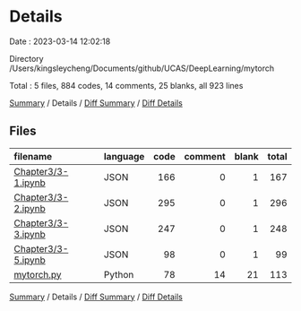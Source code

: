 # Details

Date : 2023-03-14 12:02:18

Directory /Users/kingsleycheng/Documents/github/UCAS/DeepLearning/mytorch

Total : 5 files,  884 codes, 14 comments, 25 blanks, all 923 lines

[Summary](results.md) / Details / [Diff Summary](diff.md) / [Diff Details](diff-details.md)

## Files
| filename | language | code | comment | blank | total |
| :--- | :--- | ---: | ---: | ---: | ---: |
| [Chapter3/3-1.ipynb](/Chapter3/3-1.ipynb) | JSON | 166 | 0 | 1 | 167 |
| [Chapter3/3-2.ipynb](/Chapter3/3-2.ipynb) | JSON | 295 | 0 | 1 | 296 |
| [Chapter3/3-3.ipynb](/Chapter3/3-3.ipynb) | JSON | 247 | 0 | 1 | 248 |
| [Chapter3/3-5.ipynb](/Chapter3/3-5.ipynb) | JSON | 98 | 0 | 1 | 99 |
| [mytorch.py](/mytorch.py) | Python | 78 | 14 | 21 | 113 |

[Summary](results.md) / Details / [Diff Summary](diff.md) / [Diff Details](diff-details.md)